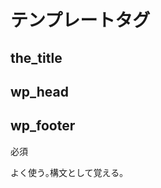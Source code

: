 # テンプレートタグ

## the_title
<?php the_title( $before, $after, $echo ); ?>


## wp_head
## wp_footer
必須


よく使う｡構文として覚える｡
## <?php while (have_posts()): the_post(); ?> 

